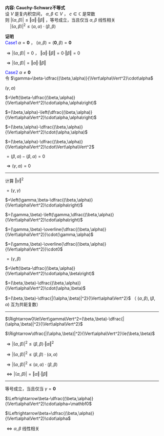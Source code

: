 **内容: Cauchy-Schwarz不等式**  
设 $V$ 是复内积空间， $\alpha,\beta\in V$ ， $c\in\mathbb{C}$ 是常数  
则 $\vert(\alpha,\beta)\vert\leq\Vert\alpha\Vert\cdot\Vert\beta\Vert$ ，等号成立，当且仅当 $\alpha,\beta$ 线性相关  
 $\quad\vert(\alpha,\beta)\vert^2\leq(\alpha,\alpha)\cdot(\beta,\beta)$  
  
**证明**  
<font color=blue>Case1</font>  $\alpha=\mathbf0$ ， $(\alpha,\beta)=(\mathbf0,\beta)=\mathbf0$  
  
 $\Rightarrow\vert(\alpha,\beta)\vert=0$ ， $\Vert\alpha\Vert\cdot\Vert\beta\Vert=0\cdot\Vert\beta\Vert=0$  
  
 $\Rightarrow\vert(\alpha,\beta)\vert=\Vert\alpha\Vert\cdot\Vert\beta\Vert$  
  
<font color=blue>Case2</font>  $\alpha\neq\mathbf0$  
令 $\gamma=\beta-\dfrac{(\beta,\alpha)}{\Vert\alpha\Vert^2}\cdot\alpha$  
  
 $(\gamma,\alpha)$  
  
 $=\left(\beta-\dfrac{(\beta,\alpha)}{\Vert\alpha\Vert^2}\cdot\alpha,\alpha\right)$  
  
 $=(\beta,\alpha)-\left(\dfrac{(\beta,\alpha)}{\Vert\alpha\Vert^2}\cdot\alpha,\alpha\right)$  
  
 $=(\beta,\alpha)-\dfrac{(\beta,\alpha)}{\Vert\alpha\Vert^2}\cdot(\alpha,\alpha)$  
  
 $=(\beta,\alpha)-\dfrac{(\beta,\alpha)}{\Vert\alpha\Vert^2}\cdot\Vert\alpha\Vert^2$  
  
 $=(\beta,\alpha)-(\beta,\alpha)=0$  
  
 $\Rightarrow(\gamma,\alpha)=0$  
  
---  
  
计算  $\Vert\gamma\Vert^2$  
  
 $=(\gamma,\gamma)$  
  
 $=\left(\gamma,\beta-\dfrac{(\beta,\alpha)}{\Vert\alpha\Vert^2}\cdot\alpha\right)$  
  
 $=(\gamma,\beta)-\left(\gamma,\dfrac{(\beta,\alpha)}{\Vert\alpha\Vert^2}\cdot\alpha\right)$  
  
 $=(\gamma,\beta)-\overline{\dfrac{(\beta,\alpha)}{\Vert\alpha\Vert^2}}\cdot(\gamma,\alpha)$  
  
 $=(\gamma,\beta)-\overline{\dfrac{(\beta,\alpha)}{\Vert\alpha\Vert^2}}\cdot0$  
  
 $=(\gamma,\beta)$  
  
 $=\left(\beta-\dfrac{(\beta,\alpha)}{\Vert\alpha\Vert^2}\cdot\alpha,\beta\right)$  
  
 $=(\beta,\beta)-\dfrac{(\beta,\alpha)}{\Vert\alpha\Vert^2}\cdot(\alpha,\beta)$  
  
 $=(\beta,\beta)-\dfrac{|(\alpha,\beta)|^2}{\Vert\alpha\Vert^2}$ （ $(\alpha,\beta),(\beta,\alpha)$ 互为共轭复数）  
  
---  
  
 $\Rightarrow0\le\Vert\gamma\Vert^2=(\beta,\beta)-\dfrac{|(\alpha,\beta)|^2}{\Vert\alpha\Vert^2}$  
  
 $\Rightarrow\dfrac{|(\alpha,\beta)|^2}{\Vert\alpha\Vert^2}\le(\beta,\beta)$  
  
 $\Rightarrow|(\alpha,\beta)|^2\le(\beta,\beta)\cdot\Vert\alpha\Vert^2$  
  
 $\Rightarrow|(\alpha,\beta)|^2\le(\beta,\beta)\cdot(\alpha,\alpha)$  
  
 $\Rightarrow|(\alpha,\beta)|^2\le(\alpha,\alpha)\cdot(\beta,\beta)$  
  
 $\Leftrightarrow\vert(\alpha,\beta)\vert=\Vert\alpha\Vert\cdot\Vert\beta\Vert$  
  
---  
  
等号成立，当且仅当 $\gamma=\mathbf0$  
  
 $\Leftrightarrow\beta-\dfrac{(\beta,\alpha)}{\Vert\alpha\Vert^2}\cdot\alpha=\mathbf0$  
  
 $\Leftrightarrow\beta=\dfrac{(\beta,\alpha)}{\Vert\alpha\Vert^2}\cdot\alpha$  
  
 $\Leftrightarrow\alpha,\beta$  线性相关  
